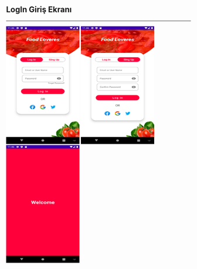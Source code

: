 ## LogIn Giriş Ekranı
**********


<img width="200" height="320" src="https://github.com/musasoydas/LogIn-Page-UI/blob/main/LogInPageUI/ekran%20G%C3%B6r%C3%BCnt%C3%BCleri/Screenshot_1677962773.png">
<img width="200" height="320" src="https://github.com/musasoydas/LogIn-Page-UI/blob/main/LogInPageUI/ekran%20G%C3%B6r%C3%BCnt%C3%BCleri/Screenshot_1677962777.png">
<img width="200" height="320" src="https://github.com/musasoydas/LogIn-Page-UI/blob/main/LogInPageUI/ekran%20G%C3%B6r%C3%BCnt%C3%BCleri/Screenshot_1677962780.png">
